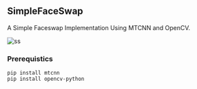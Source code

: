 ## SimpleFaceSwap

A Simple Faceswap Implementation Using MTCNN and OpenCV.

![ss](/media/ezgif-3-d65850452a34.gif)

### Prerequistics
```
pip install mtcnn
pip install opencv-python
```
